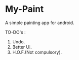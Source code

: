 # My-Paint

A simple painting app for android.


TO-DO's :
1. Undo.
2. Better UI.
3. H.O.F.(Not compulsory).

